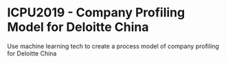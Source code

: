 # ICPU2019 - Company Profiling Model for Deloitte China
Use machine learning tech to create a process model of company profiling for Deloitte China
